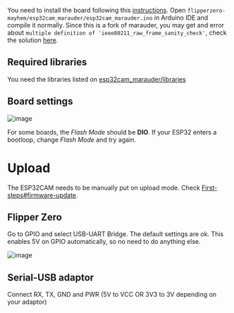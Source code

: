 You need to install the board following this [instructions](https://github.com/espressif/esp32-camera). Open `flipperzero-mayhem/esp32cam_marauder/esp32cam_marauder.ino` in Arduino IDE and compile it normally. Since this is a fork of marauder, you may get and error about `multiple definition of 'ieee80211_raw_frame_sanity_check'`, check the solution [here](https://github.com/justcallmekoko/ESP32Marauder/wiki/faq#multiple-definition-of-ieee80211_raw_frame_sanity_check).

## Required libraries

You need the libraries listed on [esp32cam_marauder/libraries](https://github.com/eried/flipperzero-mayhem/tree/master/esp32cam_marauder/libraries)

## Board settings
![image](https://user-images.githubusercontent.com/1091420/220386857-d7d21b88-f7d5-4e67-a78f-b91f3ed198b5.png)

For some boards, the _Flash Mode_ should be **DIO**. If your ESP32 enters a bootloop, change _Flash Mode_ and try again.

# Upload

The ESP32CAM needs to be manually put on upload mode. Check [First-steps#firmware-update](First-steps#firmware-update).

## Flipper Zero

Go to GPIO and select USB-UART Bridge. The default settings are ok. This enables 5V on GPIO automatically, so no need to do anything else.

![image](https://user-images.githubusercontent.com/1091420/220390026-140cccf8-e9af-46ef-9ba3-327d29363bf9.png)

## Serial-USB adaptor

Connect RX, TX, GND and PWR (5V to VCC OR 3V3 to 3V depending on your adaptor)

